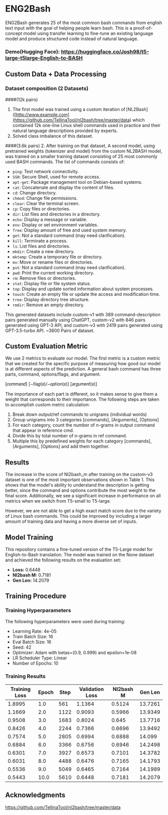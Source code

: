 # ENG2Bash
ENG2Bash generates 25 of the most common bash commands from english text input with the goal of helping people learn bash. This is a proof-of-concept model using transfer learning to fine-tune an existing language model and produce structured code instead of natural language.

### Demo(Hugging Face): https://huggingface.co/Josh98/t5-large-t5large-English-to-BASH

## Custom Data + Data Processing

### Dataset composition (2 Datasets)

####(12k pairs)
1. The first model was trained using a custom iteration of [NL2Bash]([http://www.example.com](https://github.com/TellinaTool/nl2bash/tree/master/data) which contained 12k one-line Linux shell commands used in practice and their natural language descriptions provided by experts.
2. Solved class imbalance of this dataset. 

####(3.6k pairs)
2. After training on that dataset, A second model, using pretrained weights (tokenizer and model) from the custom NL2BASH model, was trained on a smaller training dataset consisting of 25 most commonly used BASH commands. The list of commands consists of:
- `ping`: Test network connectivity.
- `SSH`: Secure Shell, used for remote access.
- `apt-get`: Package management tool on Debian-based systems.
- `cat`: Concatenate and display the content of files.
- `cd`: Change directory.
- `chmod`: Change file permissions.
- `clear`: Clear the terminal screen.
- `cp`: Copy files or directories.
- `dir`: List files and directories in a directory.
- `echo`: Display a message or variable.
- `env`: Display or set environment variables.
- `free`: Display amount of free and used system memory.
- `get`: Not a standard command (may need clarification).
- `kill`: Terminate a process.
- `ls`: List files and directories.
- `mkdir`: Create a new directory.
- `mktemp`: Create a temporary file or directory.
- `mv`: Move or rename files or directories.
- `put`: Not a standard command (may need clarification).
- `pwd`: Print the current working directory.
- `rm`: Remove files or directories.
- `stat`: Display file or file system status.
- `top`: Display and update sorted information about system processes.
- `touch`: Create an empty file or update the access and modification time.
- `tree`: Display directory tree structure.
- `rmdir`: Remove an empty directory.
 
This generated datasets include custom-v1 with 389 command-description pairs generated manually using ChatGPT, custom-v2 with 846 pairs generated using GPT-3 API, and custom-v3 with 2419 pairs generated using GPT-3.5-turbo API. 
~3600 Pairs of dataset. 

## Custom Evaluation Metric
We use 2 metrics to evaluate our model. The first metric is a custom metric that we created for the specific purpose of measuring how good our model is at different aspects of the prediction. A general bash command has three parts, command, options/flags, and argument.  

[𝑐𝑜𝑚𝑚𝑎𝑛𝑑] [−𝑓𝑙𝑎𝑔(𝑠)/−𝑜𝑝𝑡𝑖𝑜𝑛(𝑠)] [𝑎𝑟𝑔𝑢𝑚𝑒𝑛𝑡(𝑠)] 
 
The importance of each part is different, so it makes sense to give them a weight that corresponds to their importance. The following steps are taken to accomplish custom metric calculation: 
1. Break down output/ref commands to unigrams (individual words)  
2. Group unigrams into 3 categories [commands], [Arguments], [Options]  
3. For each category, count the number of n-grams in output command that appear in reference cmd.  
4. Divide this by total number of n-grams in ref command.  
5. Multiple this by predefined weights for each category [commands], [Arguments], [Options] and add them together. 

## Results
The increase in the score of Nl2bash_m after training on the custom-v3 dataset is one of the most important observations shown in Table 1. This shows that the model's ability to understand the description is getting better, since the command and options contribute the most weight to the final score. 
Additionally, we see a significant increase in performance on all metrics when we switch from T5-small to T5-large. 

 

However, we are not able to get a high exact match score due to the variety of Linux bash commands. This could be improved by including a larger amount of training data and having a more diverse set of inputs.   
## Model Training

This repository contains a fine-tuned version of the T5-Large model for English-to-Bash translation. The model was trained on the None dataset and achieved the following results on the evaluation set:

- **Loss:** 0.6448
- **Nl2bash M:** 0.7181
- **Gen Len:** 14.2079

## Training Procedure

### Training Hyperparameters

The following hyperparameters were used during training:

- Learning Rate: 4e-05
- Train Batch Size: 16
- Eval Batch Size: 16
- Seed: 42
- Optimizer: Adam with betas=(0.9, 0.999) and epsilon=1e-08
- LR Scheduler Type: Linear
- Number of Epochs: 10

### Training Results

| Training Loss | Epoch | Step  | Validation Loss | Nl2bash M | Gen Len  |
|---------------|-------|-------|------------------|-----------|----------|
| 1.8995        | 1.0   | 561   | 1.1364           | 0.5124    | 13.7261  |
| 1.1669        | 2.0   | 1122  | 0.9093           | 0.5966    | 13.9349  |
| 0.9508        | 3.0   | 1683  | 0.8024           | 0.645     | 13.7716  |
| 0.8426        | 4.0   | 2244  | 0.7366           | 0.6696    | 13.9492  |
| 0.7574        | 5.0   | 2805  | 0.6994           | 0.6888    | 14.099   |
| 0.6884        | 6.0   | 3366  | 0.6756           | 0.6946    | 14.2498  |
| 0.6301        | 7.0   | 3927  | 0.6573           | 0.7101    | 14.3782  |
| 0.6031        | 8.0   | 4488  | 0.6476           | 0.7165    | 14.1793  |
| 0.5536        | 9.0   | 5049  | 0.6465           | 0.7164    | 14.1989  |
| 0.5443        | 10.0  | 5610  | 0.6448           | 0.7181    | 14.2079  |
 

## Acknowledgments

https://github.com/TellinaTool/nl2bash/tree/master/data
